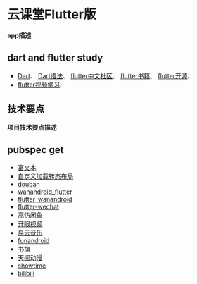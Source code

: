 # 云课堂Flutter版
**app描述**
## dart and flutter study 
- [Dart](https://flutter-io.cn)、
  [Dart语法](https://www.cnblogs.com/tangs/articles/10330579.html)、
  [flutter中文社区](https://flutter-io.cn)、
  [flutter书籍](https://book.flutterchina.club)、
  [flutter开源](https://pub.flutter-io.cn)、
- [flutter视频学习](https://www.bilibili.com/video/BV1S4411E7LY?p=42)、

## 技术要点  
**项目技术要点描述**  

## pubspec get
- [富文本](https://github.com/PonnamKarthik/FlutterHtmlView)
- [自定义加载转态布局](https://blog.csdn.net/codekxx/article/details/101679865)
- [douban](https://github.com/mumushuiding/douban)
- [wanandroid_flutter](https://github.com/yechaoa/wanandroid_flutter/tree/master/lib)
- [flutter_wanandroid](https://github.com/Sky24n/flutter_wanandroid)
- [flutter-wechat](https://github.com/ding-zou/flutter-wechat)
- [高仿闲鱼](https://github.com/MissYoung/Flutter_shop)
- [开眼视频](https://github.com/wtus/flutter_kaiyan)
- [易云音乐](https://github.com/boyan01/flutter-netease-music)
- [funandroid](https://github.com/phoenixsky/fun_android_flutter)
- [书旗](https://github.com/huanxsd/flutter_shuqi)
- [天阅动漫](https://github.com/ZDfordream/FlutterTianYue)
- [showtime](https://github.com/HappyGhostz/show_time_for_flutter)
- [bilibili](https://github.com/nekomiyaxneko/flutter_MyBilibili)


